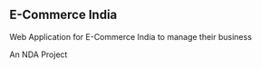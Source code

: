 
## E-Commerce India

Web Application for E-Commerce India to manage their business

An NDA Project


